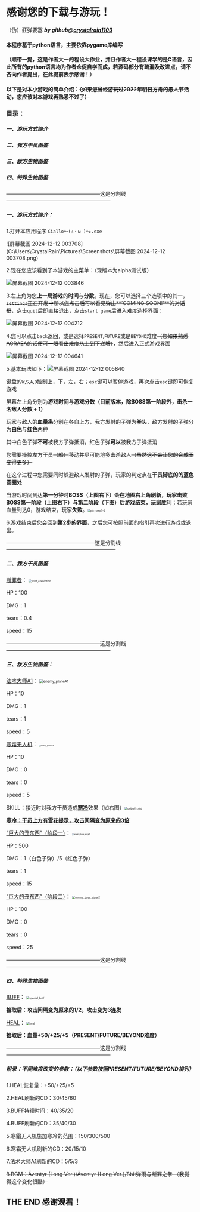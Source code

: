 # 感谢您的下载与游玩！

（伪）狂弹要塞 ***by github@<u>crystalrain1103</u>***

#### 本程序基于python语言，主要依靠pygame库编写

#### （顺带一提，这是作者大一的程设大作业，并且作者大一程设课学的是C语言，因此所有的python语言均为作者仓促自学而成，若源码部分有疏漏及改进点，请不吝向作者提出，在此提前表示感谢！）

#### 以下是对本小游戏的简单介绍：~~（如果您曾经游玩过2022年明日方舟的愚人节活动，您应该对本游戏再熟悉不过了）~~



### 目录：

##### 一、游玩方式简介

##### 二、我方干员图鉴

##### 三、敌方生物图鉴

##### 四、特殊生物图鉴



——————————————————这是分割线————————————————————

##### 一、游玩方式简介：

1.打开本应用程序 `Ciallo～(∠・ω )⌒★.exe` 

 ![屏幕截图 2024-12-12 003708](C:\Users\CrystalRain\Pictures\Screenshots\屏幕截图 2024-12-12 003708.png)

2.现在您应该看到了本游戏的主菜单：（现版本为alpha测试版）

![**屏幕截图 2024-12-12 003846**](.\README.assets\pic_step2.png)

3.左上角为您**上一局游戏**的**时间**与**分数**。现在，您可以选择三个选项中的其一，~~`settings`正在开发中所以您点击后可以看见弹出**’COMING SOON!'**的对话框~~，点击`quit`后即直接退出，点击`start game`后进入难度选择界面：

![屏幕截图 2024-12-12 004212](.\README.assets\pic_step3.png)

4.您可以点击`back`返回，或是选择`PRESENT`,`FUTURE`或是`BEYOND`难度~~（您如果熟悉ACRAEA的话便可一眼看出难度从上到下递增）~~，然后进入正式游戏界面

![屏幕截图 2024-12-12 004641](.\README.assets\pic_step4.png)

5.基本玩法如下：![屏幕截图 2024-12-12 005840](.\README.assets\pic_step5-1.png)

键盘的`W`,`S`,`A`,`D`控制上，下，左，右；`esc`键可以暂停游戏，再次点击`esc`键即可恢复游戏

屏幕左上角分别为**游戏时间**与**游戏分数（目前版本，除BOSS第一阶段外，击杀一名敌人分数 + 1）**

玩家与敌人的**血量条**分别在各自上方，我方发射的子弹为**拳头**，敌方发射的子弹分为**白色**与**红色**两种

其中白色子弹**不可**被我方子弹抵消，红色子弹**可以**被我方子弹抵消

您需要操控左方干员~~（船）~~移动并尽可能地多击杀敌人~~（虽然这不会让您的合成玉变得更多）~~

在这个过程中您需要同时躲避敌人发射的子弹，玩家的判定点在**干员脚底的的蓝色圆圈处**

当游戏时间到达**第一分钟**时**BOSS（上图右下）**会在地图右上角刷新，玩家击败**BOSS第一阶段（上图右下）**与**第二阶段（下图）**后游戏结束，玩家**胜利**；若玩家血量到达0，游戏结束，玩家**失败**。<img src=".\README.assets\pic_step5-2.png" alt="pic_step5-2" style="zoom:50%;" />

6.游戏结束后您会回到**第2步的界面**，之后您可按照前面的指引再次进行游戏或退出。



—————————————————这是分割线—————————————————————

##### 二、我方干员图鉴

<u>断罪者</u>：																	<img src=".\README.assets\staff_conviction.png" alt="staff_conviction" style="zoom:50%;" />

HP：100

DMG：1

tears：0.4

speed：15



——————————————————这是分割线————————————————————

##### 三、敌方生物图鉴：

<u>法术大师A1</u>：															<img src=".\README.assets\enemy_planeA1.png" alt="enemy_planeA1" style="zoom:67%;" />				

HP：10

DMG：1

tears：1

speed：5



<u>寒霜无人机</u>：															<img src=".\README.assets\enemy_planeIce.png" alt="enemy_planeIce" style="zoom: 33%;" />

HP：10

DMG：0

tears：0

speed：5

SKILL：接近时对我方干员造成<u>**寒冷**</u>效果（如右图）<img src=".\README.assets\debuff_cold.png" alt="debuff_cold" style="zoom:50%;" />



**<u>寒冷：干员上方有雪花提示，攻击间隔变为原来的3倍</u>**





<u>“巨大的丑东西”（阶段一）</u>：										<img src=".\README.assets\enemy_boss_stage1.png" alt="enemy_boss_stage1" style="zoom:33%;" />

HP：500

DMG：1（白色子弹）/5（红色子弹）

tears：1

speed：15



<u>“巨大的丑东西”（阶段二）</u>：												<img src=".\README.assets\enemy_boss_stage2.png" alt="enemy_boss_stage2" style="zoom:50%;" />

HP：100

DMG：0

tears：0

speed：25



——————————————————这是分割线————————————————————

##### 四、特殊生物图鉴



<u>BUFF</u>：																								<img src=".\README.assets\special_buff.png" alt="special_buff" style="zoom:50%;" />

**拾取后：攻击间隔变为原来的1/2，攻击变为3连发**



<u>HEAL</u>：																								<img src=".\README.assets\special_heal.png" alt="heal" style="zoom:50%;" />

**拾取后：血量+50/+25/+5（PRESENT/FUTURE/BEYOND难度）**



——————————————————这是分割线————————————————————

##### 附录：不同难度改变的参数：（以下参数按照PRESENT/FUTURE/BEYOND排列）

1.HEAL恢复量：+50/+25/+5

2.HEAL刷新的CD：30/45/60

3.BUFF持续时间：40/35/20

4.BUFF刷新的CD：35/40/30

5.寒霜无人机施加寒冷的范围：150/300/500

6.寒霜无人机刷新的CD：20/15/10

7.法术大师A1刷新的CD：5/5/3

~~8.BGM：Äventyr (Long Ver.)/Äventyr (Long Ver.)/8bit弹雨与断罪之拳 （我觉得这个变化很酷）~~







## THE END 感谢观看！